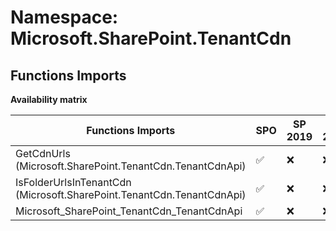 # Namespace: Microsoft.SharePoint.TenantCdn

## Functions Imports

**Availability matrix**

Functions Imports | SPO | SP 2019 | SP 2016 | SP 2013
----------|-----|---------|---------|--------
GetCdnUrls (Microsoft.SharePoint.TenantCdn.TenantCdnApi) | ✅ | ❌ | ❌ | ❌
IsFolderUrlsInTenantCdn (Microsoft.SharePoint.TenantCdn.TenantCdnApi) | ✅ | ❌ | ❌ | ❌
Microsoft_SharePoint_TenantCdn_TenantCdnApi | ✅ | ❌ | ❌ | ❌

